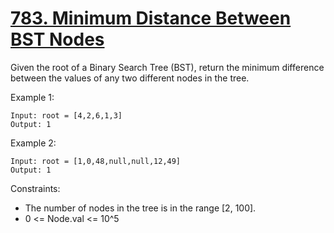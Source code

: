 # [783. Minimum Distance Between BST Nodes](https://leetcode.com/problems/minimum-distance-between-bst-nodes/description/)

Given the root of a Binary Search Tree (BST), return the minimum difference between the values of any two different nodes in the tree.

 

Example 1:

    Input: root = [4,2,6,1,3]
    Output: 1

Example 2:

    Input: root = [1,0,48,null,null,12,49]
    Output: 1
 

Constraints:

* The number of nodes in the tree is in the range [2, 100].
* 0 <= Node.val <= 10^5